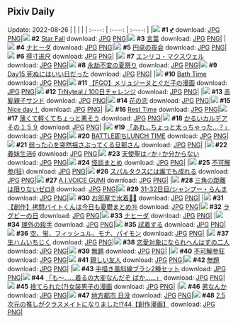 ## Pixiv Daily
Update: 2022-08-26
|      |      |      |
| :----: | :----: | :----: |
|![](https://pixiv.microyu.workers.dev/c/240x480/img-master/img/2022/08/24/00/00/05/100715715_p0_master1200.jpg) **#1** [💕](https://www.pixiv.net/artworks/100715715) download: [JPG](https://pixiv.microyu.workers.dev/img-original/img/2022/08/24/00/00/05/100715715_p0.jpg) [PNG](https://pixiv.microyu.workers.dev/img-original/img/2022/08/24/00/00/05/100715715_p0.png)|![](https://pixiv.microyu.workers.dev/c/240x480/img-master/img/2022/08/24/04/05/25/100720076_p0_master1200.jpg) **#2** [Star Fall](https://www.pixiv.net/artworks/100720076) download: [JPG](https://pixiv.microyu.workers.dev/img-original/img/2022/08/24/04/05/25/100720076_p0.jpg) [PNG](https://pixiv.microyu.workers.dev/img-original/img/2022/08/24/04/05/25/100720076_p0.png)|![](https://pixiv.microyu.workers.dev/c/240x480/img-master/img/2022/08/25/21/02/51/100754850_p0_master1200.jpg) **#3** [言葉](https://www.pixiv.net/artworks/100754850) download: [JPG](https://pixiv.microyu.workers.dev/img-original/img/2022/08/25/21/02/51/100754850_p0.jpg) [PNG](https://pixiv.microyu.workers.dev/img-original/img/2022/08/25/21/02/51/100754850_p0.png)|
|![](https://pixiv.microyu.workers.dev/c/240x480/img-master/img/2022/08/24/00/00/09/100715737_p0_master1200.jpg) **#4** [ナヒーダ](https://www.pixiv.net/artworks/100715737) download: [JPG](https://pixiv.microyu.workers.dev/img-original/img/2022/08/24/00/00/09/100715737_p0.jpg) [PNG](https://pixiv.microyu.workers.dev/img-original/img/2022/08/24/00/00/09/100715737_p0.png)|![](https://pixiv.microyu.workers.dev/c/240x480/img-master/img/2022/08/24/00/00/30/100715851_p0_master1200.jpg) **#5** [円卓の夜会](https://www.pixiv.net/artworks/100715851) download: [JPG](https://pixiv.microyu.workers.dev/img-original/img/2022/08/24/00/00/30/100715851_p0.jpg) [PNG](https://pixiv.microyu.workers.dev/img-original/img/2022/08/24/00/00/30/100715851_p0.png)|![](https://pixiv.microyu.workers.dev/c/240x480/img-master/img/2022/08/24/13/55/33/100725883_p0_master1200.jpg) **#6** [得寸进尺](https://www.pixiv.net/artworks/100725883) download: [JPG](https://pixiv.microyu.workers.dev/img-original/img/2022/08/24/13/55/33/100725883_p0.jpg) [PNG](https://pixiv.microyu.workers.dev/img-original/img/2022/08/24/13/55/33/100725883_p0.png)|
|![](https://pixiv.microyu.workers.dev/c/240x480/img-master/img/2022/08/24/00/27/12/100716699_p0_master1200.jpg) **#7** [エンリコ・マクスウェル](https://www.pixiv.net/artworks/100716699) download: [JPG](https://pixiv.microyu.workers.dev/img-original/img/2022/08/24/00/27/12/100716699_p0.jpg) [PNG](https://pixiv.microyu.workers.dev/img-original/img/2022/08/24/00/27/12/100716699_p0.png)|![](https://pixiv.microyu.workers.dev/c/240x480/img-master/img/2022/08/25/00/00/10/100737960_p0_master1200.jpg) **#8** [永劫不変の夏祭り](https://www.pixiv.net/artworks/100737960) download: [JPG](https://pixiv.microyu.workers.dev/img-original/img/2022/08/25/00/00/10/100737960_p0.jpg) [PNG](https://pixiv.microyu.workers.dev/img-original/img/2022/08/25/00/00/10/100737960_p0.png)|![](https://pixiv.microyu.workers.dev/c/240x480/img-master/img/2022/08/24/11/02/31/100723659_p0_master1200.jpg) **#9** [Day15 死ぬにはいい日だった](https://www.pixiv.net/artworks/100723659) download: [JPG](https://pixiv.microyu.workers.dev/img-original/img/2022/08/24/11/02/31/100723659_p0.jpg) [PNG](https://pixiv.microyu.workers.dev/img-original/img/2022/08/24/11/02/31/100723659_p0.png)|
|![](https://pixiv.microyu.workers.dev/c/240x480/img-master/img/2022/08/24/04/06/40/100720098_p0_master1200.jpg) **#10** [Bath Time](https://www.pixiv.net/artworks/100720098) download: [JPG](https://pixiv.microyu.workers.dev/img-original/img/2022/08/24/04/06/40/100720098_p0.jpg) [PNG](https://pixiv.microyu.workers.dev/img-original/img/2022/08/24/04/06/40/100720098_p0.png)|![](https://pixiv.microyu.workers.dev/c/240x480/img-master/img/2022/08/24/20/29/20/100732384_p0_master1200.jpg) **#11** [【FGO】メリュジーヌとぐだ子の漫画](https://www.pixiv.net/artworks/100732384) download: [JPG](https://pixiv.microyu.workers.dev/img-original/img/2022/08/24/20/29/20/100732384_p0.jpg) [PNG](https://pixiv.microyu.workers.dev/img-original/img/2022/08/24/20/29/20/100732384_p0.png)|![](https://pixiv.microyu.workers.dev/c/240x480/img-master/img/2022/08/24/16/53/13/100728200_p0_master1200.jpg) **#12** [TrNyteal / 100日チャレンジ](https://www.pixiv.net/artworks/100728200) download: [JPG](https://pixiv.microyu.workers.dev/img-original/img/2022/08/24/16/53/13/100728200_p0.jpg) [PNG](https://pixiv.microyu.workers.dev/img-original/img/2022/08/24/16/53/13/100728200_p0.png)|
|![](https://pixiv.microyu.workers.dev/c/240x480/img-master/img/2022/08/24/00/00/08/100715728_p0_master1200.jpg) **#13** [赤髪親子サンド](https://www.pixiv.net/artworks/100715728) download: [JPG](https://pixiv.microyu.workers.dev/img-original/img/2022/08/24/00/00/08/100715728_p0.jpg) [PNG](https://pixiv.microyu.workers.dev/img-original/img/2022/08/24/00/00/08/100715728_p0.png)|![](https://pixiv.microyu.workers.dev/c/240x480/img-master/img/2022/08/24/01/30/01/100718071_p0_master1200.jpg) **#14** [花の恋](https://www.pixiv.net/artworks/100718071) download: [JPG](https://pixiv.microyu.workers.dev/img-original/img/2022/08/24/01/30/01/100718071_p0.jpg) [PNG](https://pixiv.microyu.workers.dev/img-original/img/2022/08/24/01/30/01/100718071_p0.png)|![](https://pixiv.microyu.workers.dev/c/240x480/img-master/img/2022/08/24/12/39/35/100724924_p0_master1200.jpg) **#15** [Nice day！](https://www.pixiv.net/artworks/100724924) download: [JPG](https://pixiv.microyu.workers.dev/img-original/img/2022/08/24/12/39/35/100724924_p0.jpg) [PNG](https://pixiv.microyu.workers.dev/img-original/img/2022/08/24/12/39/35/100724924_p0.png)|
|![](https://pixiv.microyu.workers.dev/c/240x480/img-master/img/2022/08/25/01/17/34/100739915_p0_master1200.jpg) **#16** [Rest Time](https://www.pixiv.net/artworks/100739915) download: [JPG](https://pixiv.microyu.workers.dev/img-original/img/2022/08/25/01/17/34/100739915_p0.jpg) [PNG](https://pixiv.microyu.workers.dev/img-original/img/2022/08/25/01/17/34/100739915_p0.png)|![](https://pixiv.microyu.workers.dev/c/240x480/img-master/img/2022/08/25/07/30/01/100743507_p0_master1200.jpg) **#17** [薄くて軽くてちょっと悪そう](https://www.pixiv.net/artworks/100743507) download: [JPG](https://pixiv.microyu.workers.dev/img-original/img/2022/08/25/07/30/01/100743507_p0.jpg) [PNG](https://pixiv.microyu.workers.dev/img-original/img/2022/08/25/07/30/01/100743507_p0.png)|![](https://pixiv.microyu.workers.dev/c/240x480/img-master/img/2022/08/25/00/00/14/100737980_p0_master1200.jpg) **#18** [かるいカルデア その１５９](https://www.pixiv.net/artworks/100737980) download: [JPG](https://pixiv.microyu.workers.dev/img-original/img/2022/08/25/00/00/14/100737980_p0.jpg) [PNG](https://pixiv.microyu.workers.dev/img-original/img/2022/08/25/00/00/14/100737980_p0.png)|
|![](https://pixiv.microyu.workers.dev/c/240x480/img-master/img/2022/08/24/18/00/03/100729305_p0_master1200.jpg) **#19** [「あれ…ちょっと太っちゃった…？」](https://www.pixiv.net/artworks/100729305) download: [JPG](https://pixiv.microyu.workers.dev/img-original/img/2022/08/24/18/00/03/100729305_p0.jpg) [PNG](https://pixiv.microyu.workers.dev/img-original/img/2022/08/24/18/00/03/100729305_p0.png)|![](https://pixiv.microyu.workers.dev/c/240x480/img-master/img/2022/08/25/00/12/09/100738444_p0_master1200.jpg) **#20** [BATTLE即ちLUNCH TIME](https://www.pixiv.net/artworks/100738444) download: [JPG](https://pixiv.microyu.workers.dev/img-original/img/2022/08/25/00/12/09/100738444_p0.jpg) [PNG](https://pixiv.microyu.workers.dev/img-original/img/2022/08/25/00/12/09/100738444_p0.png)|![](https://pixiv.microyu.workers.dev/c/240x480/img-master/img/2022/08/24/00/00/21/100715806_p0_master1200.jpg) **#21** [弱った心を突然揺さぶってくる旦那さん](https://www.pixiv.net/artworks/100715806) download: [JPG](https://pixiv.microyu.workers.dev/img-original/img/2022/08/24/00/00/21/100715806_p0.jpg) [PNG](https://pixiv.microyu.workers.dev/img-original/img/2022/08/24/00/00/21/100715806_p0.png)|
|![](https://pixiv.microyu.workers.dev/c/240x480/img-master/img/2022/08/24/00/00/23/100715818_p0_master1200.jpg) **#22** [義妹生活6](https://www.pixiv.net/artworks/100715818) download: [JPG](https://pixiv.microyu.workers.dev/img-original/img/2022/08/24/00/00/23/100715818_p0.jpg) [PNG](https://pixiv.microyu.workers.dev/img-original/img/2022/08/24/00/00/23/100715818_p0.png)|![](https://pixiv.microyu.workers.dev/c/240x480/img-master/img/2022/08/24/00/00/32/100715860_p0_master1200.jpg) **#23** [天使聖は♂か♀か分からない](https://www.pixiv.net/artworks/100715860) download: [JPG](https://pixiv.microyu.workers.dev/img-original/img/2022/08/24/00/00/32/100715860_p0.jpg) [PNG](https://pixiv.microyu.workers.dev/img-original/img/2022/08/24/00/00/32/100715860_p0.png)|![](https://pixiv.microyu.workers.dev/c/240x480/img-master/img/2022/08/24/14/51/32/100726579_p0_master1200.jpg) **#24** [怪談まとめ](https://www.pixiv.net/artworks/100726579) download: [JPG](https://pixiv.microyu.workers.dev/img-original/img/2022/08/24/14/51/32/100726579_p0.jpg) [PNG](https://pixiv.microyu.workers.dev/img-original/img/2022/08/24/14/51/32/100726579_p0.png)|
|![](https://pixiv.microyu.workers.dev/c/240x480/img-master/img/2022/08/25/00/00/09/100737952_p0_master1200.jpg) **#25** [不可解参(狂)](https://www.pixiv.net/artworks/100737952) download: [JPG](https://pixiv.microyu.workers.dev/img-original/img/2022/08/25/00/00/09/100737952_p0.jpg) [PNG](https://pixiv.microyu.workers.dev/img-original/img/2022/08/25/00/00/09/100737952_p0.png)|![](https://pixiv.microyu.workers.dev/c/240x480/img-master/img/2022/08/24/00/09/33/100716154_p0_master1200.jpg) **#26** [スパルタクスには誰でも成れる](https://www.pixiv.net/artworks/100716154) download: [JPG](https://pixiv.microyu.workers.dev/img-original/img/2022/08/24/00/09/33/100716154_p0.jpg) [PNG](https://pixiv.microyu.workers.dev/img-original/img/2022/08/24/00/09/33/100716154_p0.png)|![](https://pixiv.microyu.workers.dev/c/240x480/img-master/img/2022/08/25/19/35/31/100752833_p0_master1200.jpg) **#27** [A.I.VOICE GUMI](https://www.pixiv.net/artworks/100752833) download: [JPG](https://pixiv.microyu.workers.dev/img-original/img/2022/08/25/19/35/31/100752833_p0.jpg) [PNG](https://pixiv.microyu.workers.dev/img-original/img/2022/08/25/19/35/31/100752833_p0.png)|
|![](https://pixiv.microyu.workers.dev/c/240x480/img-master/img/2022/08/24/01/00/00/100717441_p0_master1200.jpg) **#28** [三角の距離は限りないゼロ8](https://www.pixiv.net/artworks/100717441) download: [JPG](https://pixiv.microyu.workers.dev/img-original/img/2022/08/24/01/00/00/100717441_p0.jpg) [PNG](https://pixiv.microyu.workers.dev/img-original/img/2022/08/24/01/00/00/100717441_p0.png)|![](https://pixiv.microyu.workers.dev/c/240x480/img-master/img/2022/08/25/00/00/17/100738002_p0_master1200.jpg) **#29** [31-32日目/シャンプー・らんま](https://www.pixiv.net/artworks/100738002) download: [JPG](https://pixiv.microyu.workers.dev/img-original/img/2022/08/25/00/00/17/100738002_p0.jpg) [PNG](https://pixiv.microyu.workers.dev/img-original/img/2022/08/25/00/00/17/100738002_p0.png)|![](https://pixiv.microyu.workers.dev/c/240x480/img-master/img/2022/08/24/04/12/33/100720152_p0_master1200.jpg) **#30** [お部屋で水着🎀😈](https://www.pixiv.net/artworks/100720152) download: [JPG](https://pixiv.microyu.workers.dev/img-original/img/2022/08/24/04/12/33/100720152_p0.jpg) [PNG](https://pixiv.microyu.workers.dev/img-original/img/2022/08/24/04/12/33/100720152_p0.png)|
|![](https://pixiv.microyu.workers.dev/c/240x480/img-master/img/2022/08/25/20/00/09/100753373_p0_master1200.jpg) **#31** [【創作】拷問バイトくんは今日も憂鬱まとめ⑩](https://www.pixiv.net/artworks/100753373) download: [JPG](https://pixiv.microyu.workers.dev/img-original/img/2022/08/25/20/00/09/100753373_p0.jpg) [PNG](https://pixiv.microyu.workers.dev/img-original/img/2022/08/25/20/00/09/100753373_p0.png)|![](https://pixiv.microyu.workers.dev/c/240x480/img-master/img/2022/08/24/20/30/03/100732400_p0_master1200.jpg) **#32** [ラグビーの日](https://www.pixiv.net/artworks/100732400) download: [JPG](https://pixiv.microyu.workers.dev/img-original/img/2022/08/24/20/30/03/100732400_p0.jpg) [PNG](https://pixiv.microyu.workers.dev/img-original/img/2022/08/24/20/30/03/100732400_p0.png)|![](https://pixiv.microyu.workers.dev/c/240x480/img-master/img/2022/08/25/14/27/43/100747956_p0_master1200.jpg) **#33** [ナヒーダ](https://www.pixiv.net/artworks/100747956) download: [JPG](https://pixiv.microyu.workers.dev/img-original/img/2022/08/25/14/27/43/100747956_p0.jpg) [PNG](https://pixiv.microyu.workers.dev/img-original/img/2022/08/25/14/27/43/100747956_p0.png)|
|![](https://pixiv.microyu.workers.dev/c/240x480/img-master/img/2022/08/25/00/05/14/100738235_p0_master1200.jpg) **#34** [理外の殺手](https://www.pixiv.net/artworks/100738235) download: [JPG](https://pixiv.microyu.workers.dev/img-original/img/2022/08/25/00/05/14/100738235_p0.jpg) [PNG](https://pixiv.microyu.workers.dev/img-original/img/2022/08/25/00/05/14/100738235_p0.png)|![](https://pixiv.microyu.workers.dev/c/240x480/img-master/img/2022/08/24/02/22/45/100718903_p0_master1200.jpg) **#35** [試着する](https://www.pixiv.net/artworks/100718903) download: [JPG](https://pixiv.microyu.workers.dev/img-original/img/2022/08/24/02/22/45/100718903_p0.jpg) [PNG](https://pixiv.microyu.workers.dev/img-original/img/2022/08/24/02/22/45/100718903_p0.png)|![](https://pixiv.microyu.workers.dev/c/240x480/img-master/img/2022/08/24/00/17/15/100716425_p0_master1200.jpg) **#36** [空、蛍、フィッシュル、モナ、パイモン](https://www.pixiv.net/artworks/100716425) download: [JPG](https://pixiv.microyu.workers.dev/img-original/img/2022/08/24/00/17/15/100716425_p0.jpg) [PNG](https://pixiv.microyu.workers.dev/img-original/img/2022/08/24/00/17/15/100716425_p0.png)|
|![](https://pixiv.microyu.workers.dev/c/240x480/img-master/img/2022/08/25/20/30/00/100754062_p0_master1200.jpg) **#37** [生ハムいちじく](https://www.pixiv.net/artworks/100754062) download: [JPG](https://pixiv.microyu.workers.dev/img-original/img/2022/08/25/20/30/00/100754062_p0.jpg) [PNG](https://pixiv.microyu.workers.dev/img-original/img/2022/08/25/20/30/00/100754062_p0.png)|![](https://pixiv.microyu.workers.dev/c/240x480/img-master/img/2022/08/24/18/23/30/100729750_p0_master1200.jpg) **#38** [恋愛対象になられへんはずの二人](https://www.pixiv.net/artworks/100729750) download: [JPG](https://pixiv.microyu.workers.dev/img-original/img/2022/08/24/18/23/30/100729750_p0.jpg) [PNG](https://pixiv.microyu.workers.dev/img-original/img/2022/08/24/18/23/30/100729750_p0.png)|![](https://pixiv.microyu.workers.dev/c/240x480/img-master/img/2022/08/24/00/02/38/100715997_p0_master1200.jpg) **#39** [無題](https://www.pixiv.net/artworks/100715997) download: [JPG](https://pixiv.microyu.workers.dev/img-original/img/2022/08/24/00/02/38/100715997_p0.jpg) [PNG](https://pixiv.microyu.workers.dev/img-original/img/2022/08/24/00/02/38/100715997_p0.png)|
|![](https://pixiv.microyu.workers.dev/c/240x480/img-master/img/2022/08/24/00/00/10/100715742_p0_master1200.jpg) **#40** [不可解参狂](https://www.pixiv.net/artworks/100715742) download: [JPG](https://pixiv.microyu.workers.dev/img-original/img/2022/08/24/00/00/10/100715742_p0.jpg) [PNG](https://pixiv.microyu.workers.dev/img-original/img/2022/08/24/00/00/10/100715742_p0.png)|![](https://pixiv.microyu.workers.dev/c/240x480/img-master/img/2022/08/24/13/49/51/100725807_p0_master1200.jpg) **#41** [親しい友人](https://www.pixiv.net/artworks/100725807) download: [JPG](https://pixiv.microyu.workers.dev/img-original/img/2022/08/24/13/49/51/100725807_p0.jpg) [PNG](https://pixiv.microyu.workers.dev/img-original/img/2022/08/24/13/49/51/100725807_p0.png)|![](https://pixiv.microyu.workers.dev/c/240x480/img-master/img/2022/08/25/22/06/55/100756471_p0_master1200.jpg) **#42** [無題](https://www.pixiv.net/artworks/100756471) download: [JPG](https://pixiv.microyu.workers.dev/img-original/img/2022/08/25/22/06/55/100756471_p0.jpg) [PNG](https://pixiv.microyu.workers.dev/img-original/img/2022/08/25/22/06/55/100756471_p0.png)|
|![](https://pixiv.microyu.workers.dev/c/240x480/img-master/img/2022/08/24/08/00/07/100721967_p0_master1200.jpg) **#43** [手描き風斜線ブラシ2種セット](https://www.pixiv.net/artworks/100721967) download: [JPG](https://pixiv.microyu.workers.dev/img-original/img/2022/08/24/08/00/07/100721967_p0.jpg) [PNG](https://pixiv.microyu.workers.dev/img-original/img/2022/08/24/08/00/07/100721967_p0.png)|![](https://pixiv.microyu.workers.dev/c/240x480/img-master/img/2022/08/24/00/00/10/100715740_p0_master1200.jpg) **#44** [「も～……着るの大変なんだぞ ばか……」](https://www.pixiv.net/artworks/100715740) download: [JPG](https://pixiv.microyu.workers.dev/img-original/img/2022/08/24/00/00/10/100715740_p0.jpg) [PNG](https://pixiv.microyu.workers.dev/img-original/img/2022/08/24/00/00/10/100715740_p0.png)|![](https://pixiv.microyu.workers.dev/c/240x480/img-master/img/2022/08/24/19/34/18/100731170_p0_master1200.jpg) **#45** [捨てられた(?)女装男子の漫画](https://www.pixiv.net/artworks/100731170) download: [JPG](https://pixiv.microyu.workers.dev/img-original/img/2022/08/24/19/34/18/100731170_p0.jpg) [PNG](https://pixiv.microyu.workers.dev/img-original/img/2022/08/24/19/34/18/100731170_p0.png)|
|![](https://pixiv.microyu.workers.dev/c/240x480/img-master/img/2022/08/25/00/30/30/100738974_p0_master1200.jpg) **#46** [男なんか](https://www.pixiv.net/artworks/100738974) download: [JPG](https://pixiv.microyu.workers.dev/img-original/img/2022/08/25/00/30/30/100738974_p0.jpg) [PNG](https://pixiv.microyu.workers.dev/img-original/img/2022/08/25/00/30/30/100738974_p0.png)|![](https://pixiv.microyu.workers.dev/c/240x480/img-master/img/2022/08/24/00/00/05/100715716_p0_master1200.jpg) **#47** [地方都市 日没](https://www.pixiv.net/artworks/100715716) download: [JPG](https://pixiv.microyu.workers.dev/img-original/img/2022/08/24/00/00/05/100715716_p0.jpg) [PNG](https://pixiv.microyu.workers.dev/img-original/img/2022/08/24/00/00/05/100715716_p0.png)|![](https://pixiv.microyu.workers.dev/c/240x480/img-master/img/2022/08/25/00/00/25/100738038_p0_master1200.jpg) **#48** [2.5次元の推しがクラスメイトになりました!?44【創作漫画】](https://www.pixiv.net/artworks/100738038) download: [JPG](https://pixiv.microyu.workers.dev/img-original/img/2022/08/25/00/00/25/100738038_p0.jpg) [PNG](https://pixiv.microyu.workers.dev/img-original/img/2022/08/25/00/00/25/100738038_p0.png)|
